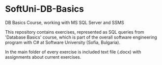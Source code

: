 # SoftUni-DB-Basics
DB Basics Course, working with MS SQL Server and SSMS

This repository contains exercises, represented as SQL queries from 'Database Basics' course, which is part of the overall software engineering program with C# at Software University (Sofia, Bulgaria).

In the main folder of every exercise is included text file (.docx) with assignments about current exercises.
